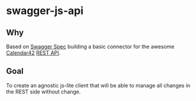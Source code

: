 # swagger-js-api

## Why

Based on [Swagger Spec](https://github.com/swagger-api/swagger-spec) building a basic connector for the awesome [Calendar42](http://calendar42.com) [REST API](https://calendar42.com/api/docs/).

## Goal

To create an agnostic js-lite client that will be able to manage all changes in the REST side without change.
